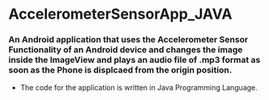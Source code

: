 # AccelerometerSensorApp_JAVA

### An Android application that uses the Accelerometer Sensor Functionality of an Android device and changes the image inside the ImageView and plays an audio file of .mp3 format as soon as the Phone is displcaed from the origin position.

- The code for the application is written in Java Programming Language.
